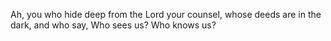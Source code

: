 Ah, you who hide deep from the Lord your counsel, whose deeds are in the dark, and who say, Who sees us? Who knows us?
